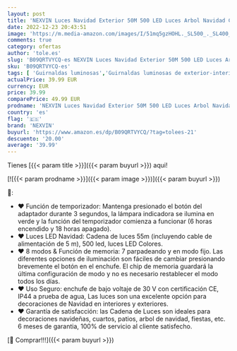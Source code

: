 ```yaml
---
layout: post
title: 'NEXVIN Luces Navidad Exterior 50M 500 LED Luces Arbol Navidad Colores  Guirnalda Luces con 8 modelos  Iluminación de Navidad para Arbol  Jardín  Casa  Fiest Decoracion'
date: 2022-12-23 20:43:51
image: 'https://m.media-amazon.com/images/I/51mq5gzHOHL._SL500_._SL400_.jpg'
comments: true
category: ofertas
author: 'tole.es'
slug: 'B09QRTVYCQ-es NEXVIN Luces Navidad Exterior 50M 500 LED Luces Arbol...'
sku: 'B09QRTVYCQ-es'
tags: [ 'Guirnaldas luminosas','Guirnaldas luminosas de exterior-interior','Iluminación','navidad','nexvin','🇪🇸', ]
actualPrice: 39.99 EUR
currency: EUR
price: 39.99
comparePrice: 49.99 EUR
prodname: 'NEXVIN Luces Navidad Exterior 50M 500 LED Luces Arbol Navidad Colores  Guirnalda Luces con 8 modelos  Iluminación de Navidad para Arbol  Jardín  Casa  Fiest Decoracion'
country: 'es'
flag: '🇪🇸'
brand: 'NEXVIN'
buyurl: 'https://www.amazon.es/dp/B09QRTVYCQ/?tag=tolees-21'
descuento: '20.00'
average: '39.99'
---
```


Tienes [{{< param title >}}]({{< param buyurl >}}) aqui!

[![{{< param prodname >}}]({{< param image >}})]({{< param buyurl >}})

🔎:

- ❤ Función de temporizador: Mantenga presionado el botón del adaptador durante 3 segundos, la lámpara indicadora se ilumina en verde y la función del temporizador comienza a funcionar (6 horas encendido y 18 horas apagado).
- ❤ Luces LED Navidad: Cadena de luces 55m (incluyendo cable de alimentación de 5 m), 500 led, luces LED Colores.
- ❤ 8 modos & Función de memoria: 7 parpadeando y en modo fijo. Las diferentes opciones de iluminación son fáciles de cambiar presionando brevemente el botón en el enchufe. El chip de memoria guardará la última configuración de modo y no es necesario restablecer el modo todos los días.
- ❤ Uso Seguro: enchufe de bajo voltaje de 30 V con certificación CE, IP44 a prueba de agua, Las luces son una excelente opción para decoraciones de Navidad en interiores y exteriores.
- ❤ Garantía de satisfacción: las Cadena de Luces son ideales para decoraciones navideñas, cuartos, patios, arbol de navidad, fiestas, etc. 6 meses de garantia, 100% de servicio al cliente satisfecho.

[🛒 Comprar!!!]({{< param buyurl >}})
